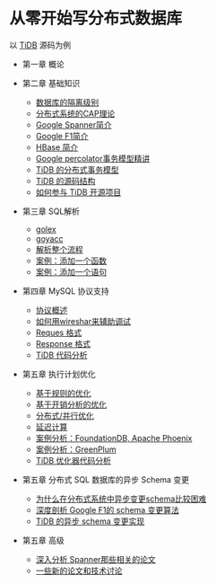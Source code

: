 # 从零开始写分布式数据库
以 [TiDB](https://github.com/pingcap/tidb) 源码为例

*	第一章 概论

*	第二章 基础知识
	*	[数据库的隔离级别]()
	*	[分布式系统的CAP理论]()
	*	[Google Spanner简介]()
	*	[Google F1简介]()
	*	[HBase 简介]()
	*	[Google percolator事务模型精讲]()
	*	[TiDB 的分布式事务模型]()
	*	[TiDB 的源码结构]()
	*	[如何参与 TiDB 开源项目]()
	
*	第三章 SQL解析
	*	[golex]()
	*	[goyacc]()
	*	[解析整个流程]()
	*	[案例：添加一个函数]()
	*	[案例：添加一个语句]()
	
*	第四章 MySQL 协议支持
	*	[协议概述]()
	*	[如何用wireshar来辅助调试]()
	*	[Reques 格式]()
	*	[Response 格式]()
	*	[TiDB 代码分析]()
		 
*	第五章 执行计划优化 	
	* [基于规则的优化]()
	* [基于开销分析的优化]()
	*	[分布式/并行优化]()
	*	[延迟计算]()
	*	[案例分析：FoundationDB, Apache Phoenix]()
	*	[案例分析：GreenPlum]()
	*	[TiDB 优化器代码分析]()
	
*	第五章 分布式 SQL 数据库的异步 Schema 变更 	
	* [为什么在分布式系统中异步变更schema比较困难]()
	* [深度剖析 Google F1的 schema 变更算法]()
	*	[TiDB 的异步 schema 变更实现]()
	
		
* 第五章 高级
	*	[深入分析 Spanner那些相关的论文]()
	*	[一些新的论文和技术讨论]()
